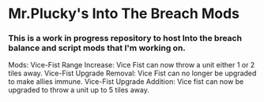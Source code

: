 # Mr.Plucky's Into The Breach Mods

### This is a work in progress repository to host Into the breach balance and script mods that I'm working on.

Mods:
	Vice-Fist Range Increase: Vice Fist can now throw a unit either 1 or 2 tiles away.
	Vice-Fist Upgrade Removal: Vice Fist can no longer be upgraded to make allies immune.
	Vice-Fist Upgrade Addition: Vice fist can now be upgraded to throw a unit up to 5 tiles away.